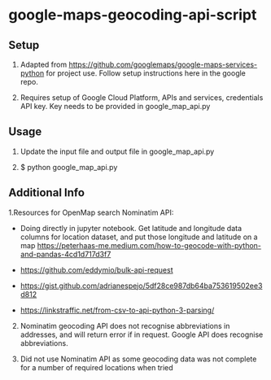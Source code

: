 # google-maps-geocoding-api-script

## Setup

1. Adapted from https://github.com/googlemaps/google-maps-services-python for project use. Follow setup instructions here in the google repo.

2. Requires setup of Google Cloud Platform, APIs and services, credentials API key. Key needs to be provided in google_map_api.py

## Usage

1. Update the input file and output file in google_map_api.py

2. $ python google_map_api.py

## Additional Info

1.Resources for OpenMap search Nominatim API:

- Doing directly in jupyter notebook. Get latitude and longitude data columns for location dataset, and put those longitude and latitude on a map https://peterhaas-me.medium.com/how-to-geocode-with-python-and-pandas-4cd1d717d3f7

- https://github.com/eddymio/bulk-api-request

- https://gist.github.com/adrianespejo/5df28ce987db64ba753619502ee3d812

- https://linkstraffic.net/from-csv-to-api-python-3-parsing/

2. Nominatim geocoding API does not recognise abbreviations in addresses, and will return error if in request. Google API does recognise abbreviations.

3. Did not use Nominatim API as some geocoding data was not complete for a number of required locations when tried
